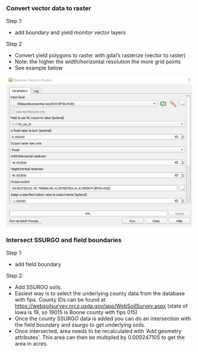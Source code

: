 ### Convert vector data to raster
Step 1:
* add boundary and yield monitor vector layers  

Step 2
* Convert yield polygons to raster with gdal’s rasterize (vector to raster) 
* Note: the higher the width/horizontal resolution the more grid points
* See example below  
  
![Vector to raster conversion example in QGIS/gdal](figures/vector-to-raster.png "Vector to raster conversion in QGIS")  
  
### Intersect SSURGO and field boundaries  
Step 1:
* add field boundary  

Step 2:
* Add SSURGO soils.
* Easiest way is to select the underlying county data from the database with fips. County IDs can be found at https://websoilsurvey.nrcs.usda.gov/app/WebSoilSurvey.aspx (state of Iowa is 19, so 19015 is Boone county with fips 015)
* Once the county SSURGO data is added you can do an intersection with the field boundary and ssurgo to get underlying soils.
* Once intersected, area needs to be recalculated with 'Add geometry attributes'. This area can then be multipled by 0.000247105 to get the area in acres.